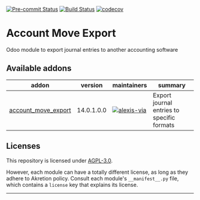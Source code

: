 
<!-- /!\ Non OCA Context : Set here the badge of your runbot / runboat instance. -->
[![Pre-commit Status](https://github.com/akretion/https://github.com/akretion/account-move-export/actions/workflows/pre-commit.yml/badge.svg?branch=14.0)](https://github.com/akretion/https://github.com/akretion/account-move-export/actions/workflows/pre-commit.yml?query=branch%3A14.0)
[![Build Status](https://github.com/akretion/https://github.com/akretion/account-move-export/actions/workflows/test.yml/badge.svg?branch=14.0)](https://github.com/akretion/https://github.com/akretion/account-move-export/actions/workflows/test.yml?query=branch%3A14.0)
[![codecov](https://codecov.io/gh/akretion/https://github.com/akretion/account-move-export/branch/14.0/graph/badge.svg)](https://codecov.io/gh/akretion/https://github.com/akretion/account-move-export)
<!-- /!\ Non OCA Context : Set here the badge of your translation instance. -->

<!-- /!\ do not modify above this line -->

# Account Move Export

Odoo module to export journal entries to another accounting software

<!-- /!\ do not modify below this line -->

<!-- prettier-ignore-start -->

[//]: # (addons)

Available addons
----------------
addon | version | maintainers | summary
--- | --- | --- | ---
[account_move_export](account_move_export/) | 14.0.1.0.0 | [![alexis-via](https://github.com/alexis-via.png?size=30px)](https://github.com/alexis-via) | Export journal entries to specific formats

[//]: # (end addons)

<!-- prettier-ignore-end -->

## Licenses

This repository is licensed under [AGPL-3.0](LICENSE).

However, each module can have a totally different license, as long as they adhere to Akretion
policy. Consult each module's `__manifest__.py` file, which contains a `license` key
that explains its license.

----
<!-- /!\ Non OCA Context : Set here the full description of your organization. -->
